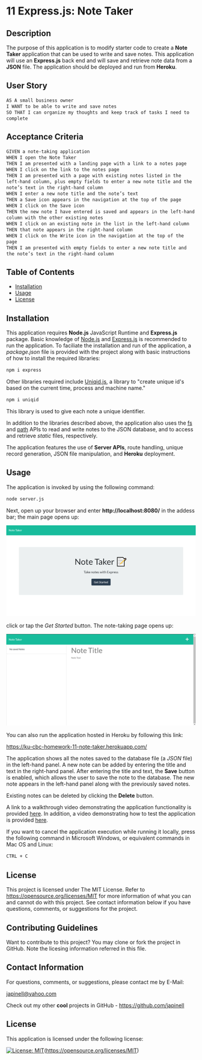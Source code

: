 # 11 Express.js: Note Taker

## Description

The purpose of this application is to modify starter code to create a **Note Taker** application that can be used to write and save notes. This application will use an **Express.js** back end and will save and retrieve note data from a **JSON** file. The application should be deployed and run from **Heroku**.

## User Story

```
AS A small business owner
I WANT to be able to write and save notes
SO THAT I can organize my thoughts and keep track of tasks I need to complete
```

## Acceptance Criteria

```
GIVEN a note-taking application
WHEN I open the Note Taker
THEN I am presented with a landing page with a link to a notes page
WHEN I click on the link to the notes page
THEN I am presented with a page with existing notes listed in the left-hand column, plus empty fields to enter a new note title and the note’s text in the right-hand column
WHEN I enter a new note title and the note’s text
THEN a Save icon appears in the navigation at the top of the page
WHEN I click on the Save icon
THEN the new note I have entered is saved and appears in the left-hand column with the other existing notes
WHEN I click on an existing note in the list in the left-hand column
THEN that note appears in the right-hand column
WHEN I click on the Write icon in the navigation at the top of the page
THEN I am presented with empty fields to enter a new note title and the note’s text in the right-hand column
```

## Table of Contents

- [Installation](#installation)
- [Usage](#usage)
- [License](#license)

## Installation

This application requires **Node.js** JavaScript Runtime and **Express.js** package. Basic knowledge of [Node.js](https://nodejs.org/en/) and [Express.js](https://expressjs.com/) is recommended to run the application. To faciliate the installation and run of the application, a _package.json_ file is provided with the project along with basic instructions of how to install the required libraries:

```bash
npm i express
```

Other libraries required include [Uniqid.js](https://www.npmjs.com/package/uniqid), a library to "create unique id's based on the current time, process and machine name."

```bash
npm i uniqid
```

This library is used to give each note a unique identifier.

In addition to the libraries described above, the application also uses the [fs](https://nodejs.org/api/fs.html) and [path](https://nodejs.org/api/path.html) APIs to read and write notes to the JSON database, and to access and retrieve _static_ files, respectively.

The application features the use of **Server APIs**, route handling, unique record generation, JSON file manipulation, and **Heroku** deployment.

## Usage

The application is invoked by using the following command:

```bash
node server.js
```

Next, open up your browser and enter **http://localhost:8080/** in the addess bar; the main page opens up:

![Main page.](./public/assets/img/index.png)

click or tap the _Get Started_ button. The note-taking page opens up:

![Notes page.](./public/assets/img/notes1.png)

You can also run the application hosted in Heroku by following this link:

https://ku-cbc-homework-11-note-taker.herokuapp.com/

The application shows all the notes saved to the database file (a _JSON_ file) in the left-hand panel. A new note can be added by entering the title and text in the right-hand panel. After entering the title and text, the **Save** button is enabled, which allows the user to save the note to the database. The new note appears in the left-hand panel along with the previously saved notes.

Existing notes can be deleted by clicking the **Delete** button.

A link to a walkthrough video demonstrating the application functionality is provided [here](https://drive.google.com/file/d/1C78ZRwOAJkPUPp96jouGpzFw-bIt1IXp/view). In addition, a video demonstrating how to test the application is provided [here](https://drive.google.com/file/d/130wfX9qfxNKQa8vcTvxbt3pc2eJsWXZa/view).

If you want to cancel the application execution while running it locally, press the following command in Microsoft Windows, or equivalent commands in Mac OS and Linux:

```bash
CTRL + C
```

## License

This project is licensed under The MIT License. Refer to https://opensource.org/licenses/MIT for more information of what you can and cannot do with this project. See contact information below if you have questions, comments, or suggestions for the project.

## Contributing Guidelines

Want to contribute to this project? You may clone or fork the project in GitHub. Note the licesing information referred in this file.

## Contact Information

For questions, comments, or suggestions, please contact me by E-Mail:

japinell@yahoo.com

Check out my other **cool** projects in GitHub - https://github.com/japinell

## License

This application is licensed under the following license:

[![License: MIT](https://img.shields.io/badge/License-MIT-yellow.svg)](https://opensource.org/licenses/MIT)(https://opensource.org/licenses/MIT)
